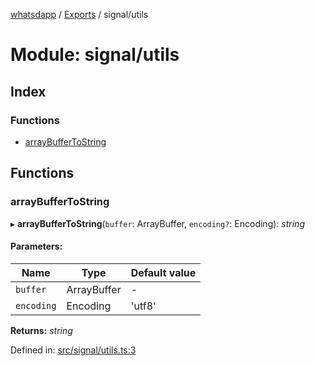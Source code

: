 [whatsdapp](../README.md) / [Exports](../modules.md) / signal/utils

# Module: signal/utils

## Index

### Functions

* [arrayBufferToString](signal_utils.md#arraybuffertostring)

## Functions

### arrayBufferToString

▸ **arrayBufferToString**(`buffer`: ArrayBuffer, `encoding?`: Encoding): *string*

#### Parameters:

Name | Type | Default value |
------ | ------ | ------ |
`buffer` | ArrayBuffer | - |
`encoding` | Encoding | 'utf8' |

**Returns:** *string*

Defined in: [src/signal/utils.ts:3](https://github.com/realKidDouglas/whatsdapp-lib/blob/73a2f4d/src/signal/utils.ts#L3)
